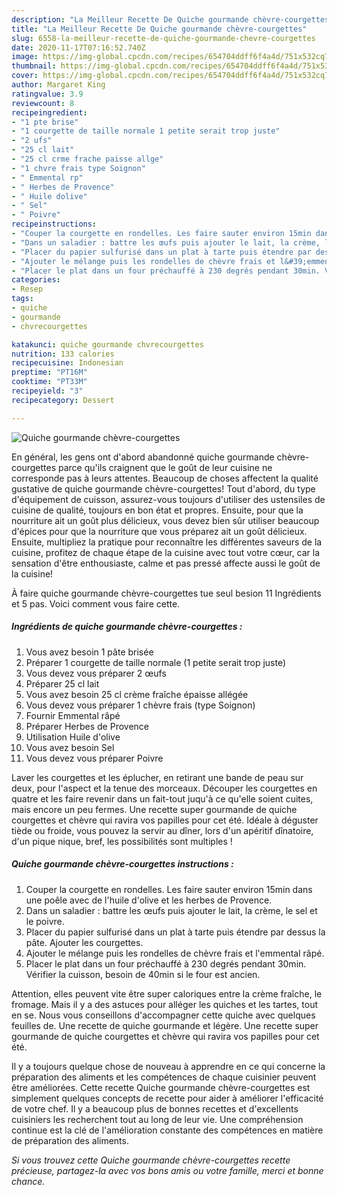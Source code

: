 ```yaml
---
description: "La Meilleur Recette De Quiche gourmande chèvre-courgettes"
title: "La Meilleur Recette De Quiche gourmande chèvre-courgettes"
slug: 6558-la-meilleur-recette-de-quiche-gourmande-chevre-courgettes
date: 2020-11-17T07:16:52.740Z
image: https://img-global.cpcdn.com/recipes/654704ddff6f4a4d/751x532cq70/quiche-gourmande-chevre-courgettes-photo-principale-de-la-recette.jpg
thumbnail: https://img-global.cpcdn.com/recipes/654704ddff6f4a4d/751x532cq70/quiche-gourmande-chevre-courgettes-photo-principale-de-la-recette.jpg
cover: https://img-global.cpcdn.com/recipes/654704ddff6f4a4d/751x532cq70/quiche-gourmande-chevre-courgettes-photo-principale-de-la-recette.jpg
author: Margaret King
ratingvalue: 3.9
reviewcount: 8
recipeingredient:
- "1 pte brise"
- "1 courgette de taille normale 1 petite serait trop juste"
- "2 ufs"
- "25 cl lait"
- "25 cl crme frache paisse allge"
- "1 chvre frais type Soignon"
- " Emmental rp"
- " Herbes de Provence"
- " Huile dolive"
- " Sel"
- " Poivre"
recipeinstructions:
- "Couper la courgette en rondelles. Les faire sauter environ 15min dans une poêle avec de l&#39;huile d&#39;olive et les herbes de Provence."
- "Dans un saladier : battre les œufs puis ajouter le lait, la crème, le sel et le poivre."
- "Placer du papier sulfurisé dans un plat à tarte puis étendre par dessus la pâte. Ajouter les courgettes."
- "Ajouter le mélange puis les rondelles de chèvre frais et l&#39;emmental râpé."
- "Placer le plat dans un four préchauffé à 230 degrés pendant 30min. Vérifier la cuisson, besoin de 40min si le four est ancien."
categories:
- Resep
tags:
- quiche
- gourmande
- chvrecourgettes

katakunci: quiche gourmande chvrecourgettes 
nutrition: 133 calories
recipecuisine: Indonesian
preptime: "PT16M"
cooktime: "PT33M"
recipeyield: "3"
recipecategory: Dessert

---
```



![Quiche gourmande chèvre-courgettes](https://img-global.cpcdn.com/recipes/654704ddff6f4a4d/751x532cq70/quiche-gourmande-chevre-courgettes-photo-principale-de-la-recette.jpg)

En général, les gens ont d'abord abandonné quiche gourmande chèvre-courgettes parce qu'ils craignent que le goût de leur cuisine ne corresponde pas à leurs attentes. Beaucoup de choses affectent la qualité gustative de quiche gourmande chèvre-courgettes! Tout d'abord, du type d'équipement de cuisson, assurez-vous toujours d'utiliser des ustensiles de cuisine de qualité, toujours en bon état et propres. Ensuite, pour que la nourriture ait un goût plus délicieux, vous devez bien sûr utiliser beaucoup d'épices pour que la nourriture que vous préparez ait un goût délicieux. Ensuite, multipliez la pratique pour reconnaître les différentes saveurs de la cuisine, profitez de chaque étape de la cuisine avec tout votre cœur, car la sensation d'être enthousiaste, calme et pas pressé affecte aussi le goût de la cuisine!

<!--inarticleads1-->

À faire quiche gourmande chèvre-courgettes tue seul besion 11 Ingrédients et 5 pas. Voici comment vous faire cette.

##### Ingrédients de quiche gourmande chèvre-courgettes :

1. Vous avez besoin 1 pâte brisée
1. Préparer 1 courgette de taille normale (1 petite serait trop juste)
1. Vous devez vous préparer 2 œufs
1. Préparer 25 cl lait
1. Vous avez besoin 25 cl crème fraîche épaisse allégée
1. Vous devez vous préparer 1 chèvre frais (type Soignon)
1. Fournir  Emmental râpé
1. Préparer  Herbes de Provence
1. Utilisation  Huile d&#39;olive
1. Vous avez besoin  Sel
1. Vous devez vous préparer  Poivre


Laver les courgettes et les éplucher, en retirant une bande de peau sur deux, pour l&#39;aspect et la tenue des morceaux. Découper les courgettes en quatre et les faire revenir dans un fait-tout juqu&#39;à ce qu&#39;elle soient cuites, mais encore un peu fermes. Une recette super gourmande de quiche courgettes et chèvre qui ravira vos papilles pour cet été. Idéale à déguster tiède ou froide, vous pouvez la servir au dîner, lors d&#39;un apéritif dînatoire, d&#39;un pique nique, bref, les possibilités sont multiples ! 

<!--inarticleads2-->

##### Quiche gourmande chèvre-courgettes instructions :

1. Couper la courgette en rondelles. Les faire sauter environ 15min dans une poêle avec de l&#39;huile d&#39;olive et les herbes de Provence.
1. Dans un saladier : battre les œufs puis ajouter le lait, la crème, le sel et le poivre.
1. Placer du papier sulfurisé dans un plat à tarte puis étendre par dessus la pâte. Ajouter les courgettes.
1. Ajouter le mélange puis les rondelles de chèvre frais et l&#39;emmental râpé.
1. Placer le plat dans un four préchauffé à 230 degrés pendant 30min. Vérifier la cuisson, besoin de 40min si le four est ancien.


Attention, elles peuvent vite être super caloriques entre la crème fraîche, le fromage. Mais il y a des astuces pour alléger les quiches et les tartes, tout en se. Nous vous conseillons d&#39;accompagner cette quiche avec quelques feuilles de. Une recette de quiche gourmande et légère. Une recette super gourmande de quiche courgettes et chèvre qui ravira vos papilles pour cet été. 

<!--inarticleads1-->

<p>
Il y a toujours quelque chose de nouveau à apprendre en ce qui concerne la préparation des aliments et les compétences de chaque cuisinier peuvent être améliorées. Cette recette Quiche gourmande chèvre-courgettes est simplement quelques concepts de recette pour aider à améliorer l'efficacité de votre chef. Il y a beaucoup plus de bonnes recettes et d'excellents cuisiniers les recherchent tout au long de leur vie. Une compréhension continue est la clé de l'amélioration constante des compétences en matière de préparation des aliments.
</p>

<p>
<i>Si vous trouvez cette Quiche gourmande chèvre-courgettes recette précieuse, partagez-la avec vos bons amis ou votre famille, merci et bonne chance.</i>
</p>
